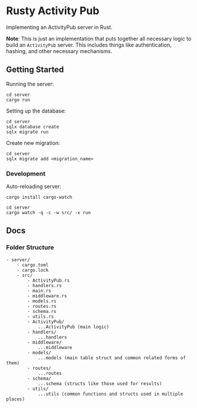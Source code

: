 # Rusty Activity Pub

Implementing an ActivityPub server in Rust.

**Note**: This is just an implementation that puts together all necessary logic to build an `ActivityPub` server. This includes things like authentication, hashing, and other necessary mechanisms.

## Getting Started

Running the server:

```
cd server
cargo run
```

Setting up the database:

```
cd server
sqlx database create
sqlx migrate run
```

Create new migration:

```
cd server
sqlx migrate add <migration_name>
```

### Development

Auto-reloading server:

```
cargo install cargo-watch
```

```
cd server
cargo watch -q -c -w src/ -x run
```

## Docs

### Folder Structure

```
- server/
    - cargo.toml
    - cargo.lock
    - src/
        - ActivityPub.rs
        - handlers.rs
        - main.rs
        - middleware.rs
        - models.rs
        - routes.rs
        - schema.rs
        - utils.rs
        - ActivityPub/
            ...ActivityPub (main logic)
        - handlers/
            ...handlers
        - middleware/
            ...middleware
        - models/
            ...models (main table struct and common related forms of them)
        - routes/
            ...routes
        - schema/
            ...schema (structs like those used for results)
        - utils/
            ...utils (common functions and structs used in multiple places)
```
